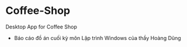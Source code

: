 # Coffee-Shop
Desktop App for Coffee Shop
- Báo cáo đồ án cuối kỳ môn Lập trình Windows của thầy Hoàng Dũng
